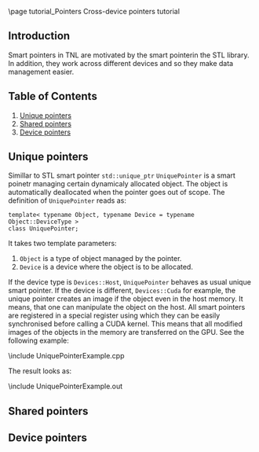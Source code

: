 \page tutorial_Pointers  Cross-device pointers tutorial

## Introduction

Smart pointers in TNL are motivated by the smart pointerin the STL library. In addition, they work across different devices and so they make data management easier.

## Table of Contents
1. [Unique pointers](#unique_pointers)
2. [Shared pointers](#shared_pointers)
3. [Device pointers](#device_pointers)


## Unique pointers <a name="unique_pointers"></a>

Simillar to STL smart pointer `std::unique_ptr` `UniquePointer` is a smart poinetr managing certain dynamicaly allocated object. The object is automatically  deallocated when the pointer goes out of scope. The definition of `UniquePointer` reads as:

```
template< typename Object, typename Device = typename Object::DeviceType >
class UniquePointer;
```

It takes two template parameters:

1. `Object` is a type of object managed by the pointer.
2. `Device` is a device where the object is to be allocated.

If the device type is `Devices::Host`, `UniquePointer` behaves as usual unique smart pointer. If the device is different, `Devices::Cuda` for example, the unique pointer creates an image if the object even in the host memory. It means, that one can manipulate the object on the host. All smart pointers are registered in a special register using which they can be easily synchronised before calling a CUDA kernel. This means that all modified images of the objects in the memory are transferred on the GPU. See the following example:

\include UniquePointerExample.cpp

The result looks as:

\include UniquePointerExample.out

## Shared pointers <a name="shared_pointers"></a>

## Device pointers <a name="device_pointers"></a>

